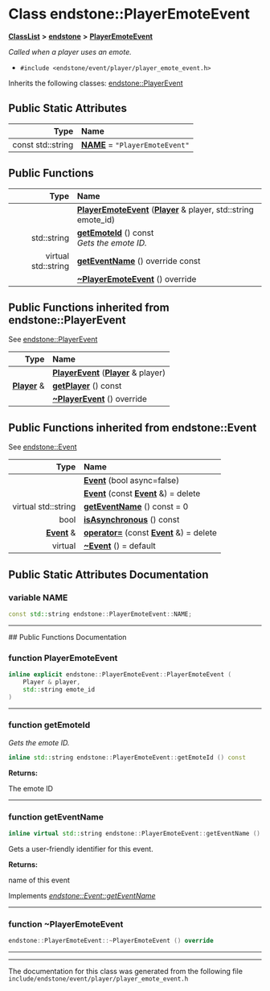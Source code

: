 

# Class endstone::PlayerEmoteEvent



[**ClassList**](annotated.md) **>** [**endstone**](namespaceendstone.md) **>** [**PlayerEmoteEvent**](classendstone_1_1PlayerEmoteEvent.md)



_Called when a player uses an emote._ 

* `#include <endstone/event/player/player_emote_event.h>`



Inherits the following classes: [endstone::PlayerEvent](classendstone_1_1PlayerEvent.md)
































## Public Static Attributes

| Type | Name |
| ---: | :--- |
|  const std::string | [**NAME**](#variable-name)   = `"PlayerEmoteEvent"`<br> |










































## Public Functions

| Type | Name |
| ---: | :--- |
|   | [**PlayerEmoteEvent**](#function-playeremoteevent) ([**Player**](classendstone_1_1Player.md) & player, std::string emote\_id) <br> |
|  std::string | [**getEmoteId**](#function-getemoteid) () const<br>_Gets the emote ID._  |
| virtual std::string | [**getEventName**](#function-geteventname) () override const<br> |
|   | [**~PlayerEmoteEvent**](#function-playeremoteevent) () override<br> |


## Public Functions inherited from endstone::PlayerEvent

See [endstone::PlayerEvent](classendstone_1_1PlayerEvent.md)

| Type | Name |
| ---: | :--- |
|   | [**PlayerEvent**](classendstone_1_1PlayerEvent.md#function-playerevent) ([**Player**](classendstone_1_1Player.md) & player) <br> |
|  [**Player**](classendstone_1_1Player.md) & | [**getPlayer**](classendstone_1_1PlayerEvent.md#function-getplayer) () const<br> |
|   | [**~PlayerEvent**](classendstone_1_1PlayerEvent.md#function-playerevent) () override<br> |


## Public Functions inherited from endstone::Event

See [endstone::Event](classendstone_1_1Event.md)

| Type | Name |
| ---: | :--- |
|   | [**Event**](classendstone_1_1Event.md#function-event-12) (bool async=false) <br> |
|   | [**Event**](classendstone_1_1Event.md#function-event-22) (const [**Event**](classendstone_1_1Event.md) &) = delete<br> |
| virtual std::string | [**getEventName**](classendstone_1_1Event.md#function-geteventname) () const = 0<br> |
|  bool | [**isAsynchronous**](classendstone_1_1Event.md#function-isasynchronous) () const<br> |
|  [**Event**](classendstone_1_1Event.md) & | [**operator=**](classendstone_1_1Event.md#function-operator) (const [**Event**](classendstone_1_1Event.md) &) = delete<br> |
| virtual  | [**~Event**](classendstone_1_1Event.md#function-event) () = default<br> |
















































































## Public Static Attributes Documentation




### variable NAME 

```C++
const std::string endstone::PlayerEmoteEvent::NAME;
```




<hr>
## Public Functions Documentation




### function PlayerEmoteEvent 

```C++
inline explicit endstone::PlayerEmoteEvent::PlayerEmoteEvent (
    Player & player,
    std::string emote_id
) 
```




<hr>



### function getEmoteId 

_Gets the emote ID._ 
```C++
inline std::string endstone::PlayerEmoteEvent::getEmoteId () const
```





**Returns:**

The emote ID 





        

<hr>



### function getEventName 

```C++
inline virtual std::string endstone::PlayerEmoteEvent::getEventName () override const
```



Gets a user-friendly identifier for this event.




**Returns:**

name of this event 





        
Implements [*endstone::Event::getEventName*](classendstone_1_1Event.md#function-geteventname)


<hr>



### function ~PlayerEmoteEvent 

```C++
endstone::PlayerEmoteEvent::~PlayerEmoteEvent () override
```




<hr>

------------------------------
The documentation for this class was generated from the following file `include/endstone/event/player/player_emote_event.h`

